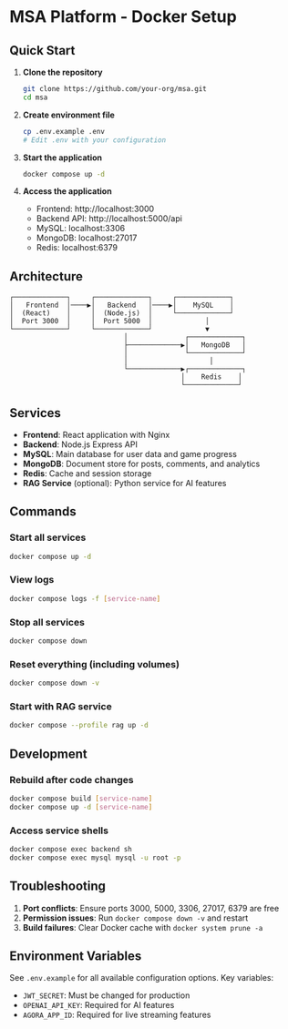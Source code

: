 # MSA Platform - Docker Setup

## Quick Start

1. **Clone the repository**
   ```bash
   git clone https://github.com/your-org/msa.git
   cd msa
   ```

2. **Create environment file**
   ```bash
   cp .env.example .env
   # Edit .env with your configuration
   ```

3. **Start the application**
   ```bash
   docker compose up -d
   ```

4. **Access the application**
   - Frontend: http://localhost:3000
   - Backend API: http://localhost:5000/api
   - MySQL: localhost:3306
   - MongoDB: localhost:27017
   - Redis: localhost:6379

## Architecture

```
┌─────────────┐     ┌─────────────┐     ┌─────────────┐
│   Frontend  │────▶│   Backend   │────▶│    MySQL    │
│  (React)    │     │  (Node.js)  │     └─────────────┘
│  Port 3000  │     │  Port 5000  │             │
└─────────────┘     └─────────────┘             ▼
                            │              ┌─────────────┐
                            ├─────────────▶│   MongoDB   │
                            │              └─────────────┘
                            │                    │
                            └─────────────▶┌─────────────┐
                                          │    Redis    │
                                          └─────────────┘
```

## Services

- **Frontend**: React application with Nginx
- **Backend**: Node.js Express API
- **MySQL**: Main database for user data and game progress
- **MongoDB**: Document store for posts, comments, and analytics
- **Redis**: Cache and session storage
- **RAG Service** (optional): Python service for AI features

## Commands

### Start all services
```bash
docker compose up -d
```

### View logs
```bash
docker compose logs -f [service-name]
```

### Stop all services
```bash
docker compose down
```

### Reset everything (including volumes)
```bash
docker compose down -v
```

### Start with RAG service
```bash
docker compose --profile rag up -d
```

## Development

### Rebuild after code changes
```bash
docker compose build [service-name]
docker compose up -d [service-name]
```

### Access service shells
```bash
docker compose exec backend sh
docker compose exec mysql mysql -u root -p
```

## Troubleshooting

1. **Port conflicts**: Ensure ports 3000, 5000, 3306, 27017, 6379 are free
2. **Permission issues**: Run `docker compose down -v` and restart
3. **Build failures**: Clear Docker cache with `docker system prune -a`

## Environment Variables

See `.env.example` for all available configuration options. Key variables:
- `JWT_SECRET`: Must be changed for production
- `OPENAI_API_KEY`: Required for AI features
- `AGORA_APP_ID`: Required for live streaming features